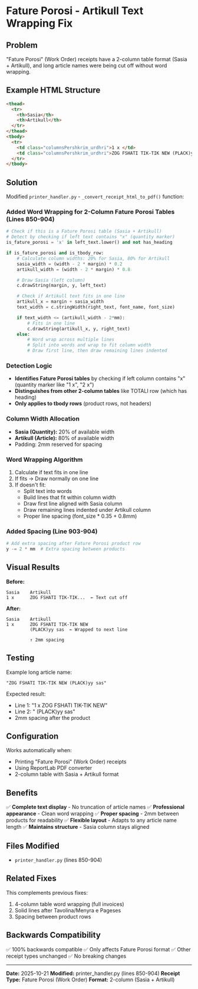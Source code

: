 # Fature Porosi - Artikull Text Wrapping Fix

## Problem
"Fature Porosi" (Work Order) receipts have a 2-column table format (Sasia + Artikull), and long article names were being cut off without word wrapping.

## Example HTML Structure
```html
<thead>
  <tr>
    <th>Sasia</th>
    <th>Artikull</th>
  </tr>
</thead>
<tbody>
  <tr>
    <td class="columnsPershkrim_urdhri">1 x </td>
    <td class="columnsPershkrim_urdhri">ZOG FSHATI TIK-TIK NEW (PLACK)yy sas</td>
  </tr>
</tbody>
```

## Solution

Modified `printer_handler.py` - `_convert_receipt_html_to_pdf()` function:

### Added Word Wrapping for 2-Column Fature Porosi Tables (Lines 850-904)

```python
# Check if this is a Fature Porosi table (Sasia + Artikull)
# Detect by checking if left text contains "x" (quantity marker)
is_fature_porosi = 'x' in left_text.lower() and not has_heading

if is_fature_porosi and is_tbody_row:
    # Calculate column widths: 20% for Sasia, 80% for Artikull
    sasia_width = (width - 2 * margin) * 0.2
    artikull_width = (width - 2 * margin) * 0.8

    # Draw Sasia (left column)
    c.drawString(margin, y, left_text)

    # Check if Artikull text fits in one line
    artikull_x = margin + sasia_width
    text_width = c.stringWidth(right_text, font_name, font_size)

    if text_width <= (artikull_width - 2*mm):
        # Fits in one line
        c.drawString(artikull_x, y, right_text)
    else:
        # Word wrap across multiple lines
        # Split into words and wrap to fit column width
        # Draw first line, then draw remaining lines indented
```

### Detection Logic
- **Identifies Fature Porosi tables** by checking if left column contains "x" (quantity marker like "1 x", "2 x")
- **Distinguishes from other 2-column tables** like TOTALI row (which has heading)
- **Only applies to tbody rows** (product rows, not headers)

### Column Width Allocation
- **Sasia (Quantity):** 20% of available width
- **Artikull (Article):** 80% of available width
- Padding: 2mm reserved for spacing

### Word Wrapping Algorithm
1. Calculate if text fits in one line
2. If fits → Draw normally on one line
3. If doesn't fit:
   - Split text into words
   - Build lines that fit within column width
   - Draw first line aligned with Sasia column
   - Draw remaining lines indented under Artikull column
   - Proper line spacing (font_size * 0.35 + 0.8mm)

### Added Spacing (Line 903-904)
```python
# Add extra spacing after Fature Porosi product row
y -= 2 * mm  # Extra spacing between products
```

## Visual Results

**Before:**
```
Sasia    Artikull
1 x      ZOG FSHATI TIK-TIK...  ← Text cut off
```

**After:**
```
Sasia    Artikull
1 x      ZOG FSHATI TIK-TIK NEW
         (PLACK)yy sas  ← Wrapped to next line

         ↑ 2mm spacing
```

## Testing

Example long article name:
```
"ZOG FSHATI TIK-TIK NEW (PLACK)yy sas"
```

Expected result:
- Line 1: "1 x      ZOG FSHATI TIK-TIK NEW"
- Line 2: "         (PLACK)yy sas"
- 2mm spacing after the product

## Configuration

Works automatically when:
- Printing "Fature Porosi" (Work Order) receipts
- Using ReportLab PDF converter
- 2-column table with Sasia + Artikull format

## Benefits

✅ **Complete text display** - No truncation of article names
✅ **Professional appearance** - Clean word wrapping
✅ **Proper spacing** - 2mm between products for readability
✅ **Flexible layout** - Adapts to any article name length
✅ **Maintains structure** - Sasia column stays aligned

## Files Modified

- `printer_handler.py` (lines 850-904)

## Related Fixes

This complements previous fixes:
1. 4-column table word wrapping (full invoices)
2. Solid lines after Tavolina/Menyra e Pageses
3. Spacing between product rows

## Backwards Compatibility

✅ 100% backwards compatible
✅ Only affects Fature Porosi format
✅ Other receipt types unchanged
✅ No breaking changes

---

**Date:** 2025-10-21
**Modified:** printer_handler.py (lines 850-904)
**Receipt Type:** Fature Porosi (Work Order)
**Format:** 2-column (Sasia + Artikull)
